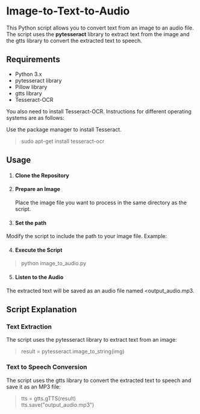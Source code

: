 # Image-to-Text-to-Audio

This Python script allows you to convert text from an image to an audio file. The script uses the **pytesseract** library to extract text from the image and the gtts library to convert the extracted text to speech.

## Requirements

* Python 3.x
* pytesseract library
* Pillow library
* gtts library
* Tesseract-OCR
  
You also need to install Tesseract-OCR. Instructions for different operating systems are as follows:

Use the package manager to install Tesseract.

>sudo apt-get install tesseract-ocr

## Usage

1. #### Clone the Repository

2. #### Prepare an Image

   Place the image file you want to process in the same directory as the script.

3. #### Set the path

Modify the script to include the path to your image file. Example:

4. #### Execute the Script

 >python image_to_audio.py

5. #### Listen to the Audio

The extracted text will be saved as an audio file named <output_audio.mp3.

## Script Explanation

### Text Extraction
The script uses the pytesseract library to extract text from an image:

>result = pytesseract.image_to_string(img)

### Text to Speech Conversion
The script uses the gtts library to convert the extracted text to speech and save it as an MP3 file:

>tts = gtts.gTTS(result) <br/>
tts.save("output_audio.mp3")
